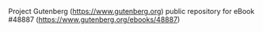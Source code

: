 Project Gutenberg (https://www.gutenberg.org) public repository for eBook #48887 (https://www.gutenberg.org/ebooks/48887)
